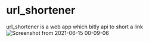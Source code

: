 # url_shortener
url_shortener is a web app which bitly api to short a link
![Screenshot from 2021-06-15 00-09-06](https://user-images.githubusercontent.com/56231634/121942646-57ea4680-cd6e-11eb-9c7e-c3fdf506c925.png)
